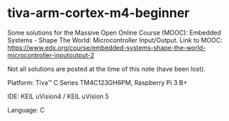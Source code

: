 # tiva-arm-cortex-m4-beginner
Some solutions for the Massive Open Online Course (MOOC): Embedded Systems - Shape The World: Microcontroller Input/Output.
Link to MOOC: https://www.edx.org/course/embedded-systems-shape-the-world-microcontroller-inputoutput-2

Not all solutions are posted at the time of this note (have been lost).

Platform: Tiva™ C Series TM4C123GH6PM, Raspberry Pi 3 B+

IDE: KEIL uVision4 / KEIL uVision 5

Language: C
